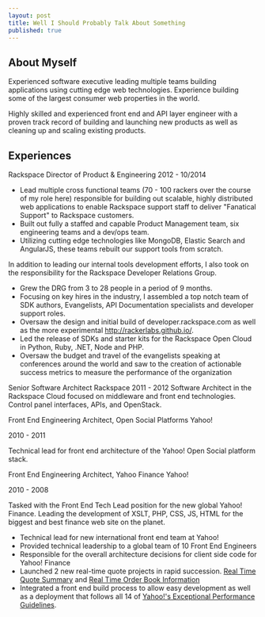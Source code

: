 ```yaml
---
layout: post
title: Well I Should Probably Talk About Something
published: true
---
```


## About Myself

Experienced software executive leading multiple teams building applications using cutting edge web technologies. Experience building some of the largest consumer web properties in the world.


Highly skilled and experienced front end and API layer engineer with a proven track record of building and launching new products as well as cleaning up and scaling existing products.


## Experiences

Rackspace
Director of Product & Engineering 
2012 - 10/2014

- Lead multiple cross functional teams (70 - 100 rackers over the course of my role here) responsible for building out scalable, highly distributed web applications to enable Rackspace support staff to deliver "Fanatical Support" to Rackspace customers. 
- Built out fully a staffed and capable Product Management team, six engineering teams and a dev/ops team. 
- Utilizing cutting edge technologies like MongoDB, Elastic Search and AngularJS, these teams rebuilt our support tools from scratch. 

In addition to leading our internal tools development efforts, I also took on the responsibility for the Rackspace Developer Relations Group. 

- Grew the DRG from 3 to 28 people in a period of 9 months.
- Focusing on key hires in the industry, I assembled a top notch team of SDK authors, Evangelists, API Documentation specialists and developer support roles.
- Oversaw the design and initial build of developer.rackspace.com as well as the more experimental http://rackerlabs.github.io/.
- Led the release of SDKs and starter kits for the Rackspace Open Cloud in Python, Ruby, .NET, Node and PHP. 
- Oversaw the budget and travel of the evangelists speaking at conferences around the world and saw to the creation of actionable success metrics to measure the performance of the organization



Senior Software Architect
Rackspace
2011 - 2012
Software Architect in the Rackspace Cloud focused on middleware and front end technologies. Control panel interfaces, APIs, and OpenStack.



Front End Engineering Architect, Open Social Platforms
Yahoo!

2010 - 2011


Technical lead for front end architecture of the Yahoo! Open Social platform stack.


Front End Engineering Architect, Yahoo Finance
Yahoo!

2010 - 2008


Tasked with the Front End Tech Lead position for the new global Yahoo! Finance.
Leading the development of XSLT, PHP, CSS, JS, HTML for the biggest and best finance web site on the planet.
<ul>
<li>Technical lead for new international front end team at Yahoo!</li>
<li>Provided technical leadership to a global team of 10 Front End Engineers</li>
<li>Responsible for the overall architecture decisions for client side code for Yahoo! Finance</li>
<li>Launched 2 new real-time quote projects in rapid succession. <a href="http://finance.yahoo.com/q?s=yhoo">Real Time Quote Summary</a> and <a href="http://finance.yahoo.com/q/ecn?s=yhoo">Real Time Order Book Information</a></li>
<li>Integrated a front end build process to allow easy development as well as a deployment that follows all 14 of <a href="http://developer.yahoo.com/performance/rules.html">Yahoo!'s Exceptional Performance Guidelines</a>.</li>
</ul>